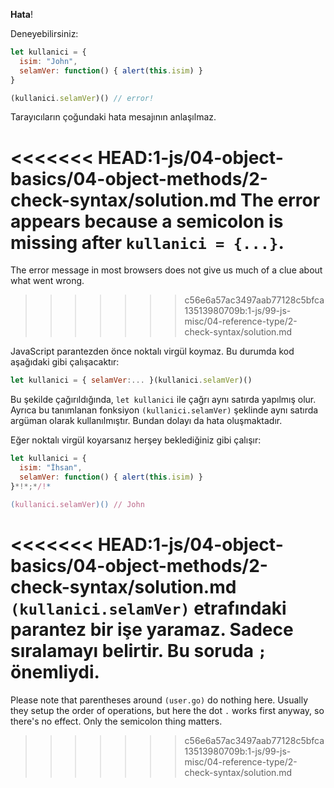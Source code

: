 **Hata**!

Deneyebilirsiniz:

```js run
let kullanici = {
  isim: "John",
  selamVer: function() { alert(this.isim) }
}

(kullanici.selamVer)() // error!
```
Tarayıcıların çoğundaki hata mesajının anlaşılmaz.

<<<<<<< HEAD:1-js/04-object-basics/04-object-methods/2-check-syntax/solution.md
**The error appears because a semicolon is missing after `kullanici = {...}`.**
=======
The error message in most browsers does not give us much of a clue about what went wrong.
>>>>>>> c56e6a57ac3497aab77128c5bfca13513980709b:1-js/99-js-misc/04-reference-type/2-check-syntax/solution.md

JavaScript parantezden önce noktalı virgül koymaz. Bu durumda kod aşağıdaki gibi çalışacaktır:

```js no-beautify
let kullanici = { selamVer:... }(kullanici.selamVer)()
```

Bu şekilde çağırıldığında, `let kullanici` ile çağrı aynı satırda yapılmış olur. Ayrıca bu tanımlanan fonksiyon `(kullanici.selamVer)` şeklinde aynı satırda argüman olarak kullanılmıştır. Bundan dolayı da hata oluşmaktadır.

Eğer noktalı virgül koyarsanız herşey beklediğiniz gibi çalışır:

```js run
let kullanici = {
  isim: "İhsan",
  selamVer: function() { alert(this.isim) }
}*!*;*/!*

(kullanici.selamVer)() // John
```

<<<<<<< HEAD:1-js/04-object-basics/04-object-methods/2-check-syntax/solution.md
`(kullanici.selamVer)` etrafındaki parantez bir işe yaramaz. Sadece sıralamayı belirtir. Bu soruda `;` önemliydi.
=======
Please note that parentheses around `(user.go)` do nothing here. Usually they setup the order of operations, but here the dot `.` works first anyway, so there's no effect. Only the semicolon thing matters.
>>>>>>> c56e6a57ac3497aab77128c5bfca13513980709b:1-js/99-js-misc/04-reference-type/2-check-syntax/solution.md
